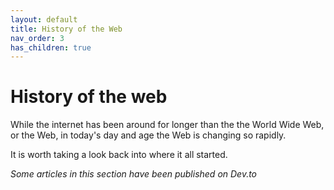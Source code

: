 ```yaml
---
layout: default
title: History of the Web
nav_order: 3
has_children: true
---
```


# History of the web

While the internet has been around for longer than the the World Wide Web, or the Web, in today's day and age the Web is changing so rapidly.

It is worth taking a look back into where it all started.

_Some articles in this section have been published on Dev.to_
